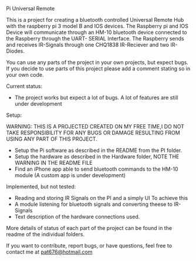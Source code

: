 Pi Universal Remote

This is a project for creating a bluetooth controlled Universal Remote Hub with the raspberry pi 3 model B
and IOS devices. The Raspberry pi and IOS Device will communicate through an HM-10 bluetooth device connected to the Raspberry through the UART- SERIAL Interface. The Raspberry sends and receives IR-Signals through one
CHQ1838 IR-Reciever and two IR-Diodes.

You can use any parts of the project in your own projects, but expect bugs. If you decide to use parts of
this project please add a comment stating so in your own code.

Current status:

- The project works but expect a lot of bugs. A lot of features are still under development

Setup:

WARNING:
THIS IS A PROJECTED CREATED ON MY FREE TIME,I DO NOT TAKE RESPONSIBILITY FOR ANY BUGS OR DAMAGE
RESULTING FROM USING ANY PART OF THIS PROJECT.

- Setup the Pi software as described in the README from the PI folder.
- Setup the hardware as described in the Hardware folder, NOTE THE WARNING IN THE README FILE
- Find an iPhone app able to send bluetooth commands to the HM-10 module (A custom app is under development)

Implemented, but not tested:

- Reading and storing IR Signals on the PI and a simply UI To achieve this
- A module listening for bluetooth signals and converting theese to IR-Signals
- Text description of the hardware connections used.

More details of status of each part of the project can be found in the readme of the individual folders.

If you want to contribute, report bugs, or have questions, feel free to contact me at pat676@hotmail.com







